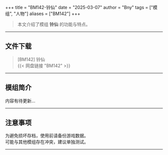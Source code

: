 +++
title = "BM142-铃仙"
date = "2025-03-07"
author = "Bny"
tags = ["模组", "人物"]
aliases = ["BM142"]
+++

> 本文介绍了模组 **铃仙** 的功能与特点。

---

## 文件下载

> [BM142] 铃仙  
{{< 网盘链接 "BM142" >}}  

---

## 模组简介

>  
内容有待更新...  

---

## 注意事项

>  
为避免损坏存档，使用前请备份游戏数据。  
可能与其他模组存在冲突，建议单独测试。  

---

